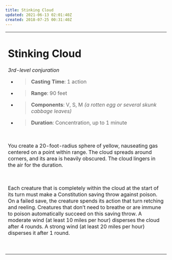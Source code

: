 ```yaml
---
title: Stinking Cloud
updated: 2021-06-13 02:01:40Z
created: 2018-07-25 00:31:40Z
---
```


<table><tbody><tr class="odd"><td><h1 id="stinking-cloud"><strong>Stinking Cloud</strong></h1><p><em>3rd-level conjuration</em></p><ul><li><blockquote><p><strong>Casting Time</strong>: 1 action</p></blockquote></li><li><blockquote><p><strong>Range</strong>: 90 feet</p></blockquote></li><li><blockquote><p><strong>Components</strong>: V, S, M <em>(a rotten egg or several skunk cabbage leaves)</em></p></blockquote></li><li><blockquote><p><strong>Duration</strong>: Concentration, up to 1 minute</p></blockquote></li></ul><p> </p><p>You create a 20-foot-radius sphere of yellow, nauseating gas centered on a point within range. The cloud spreads around corners, and its area is heavily obscured. The cloud lingers in the air for the duration.</p><p> </p><p>Each creature that is completely within the cloud at the start of its turn must make a Constitution saving throw against poison. On a failed save, the creature spends its action that turn retching and reeling. Creatures that don’t need to breathe or are immune to poison automatically succeed on this saving throw. A moderate wind (at least 10 miles per hour) disperses the cloud after 4 rounds. A strong wind (at least 20 miles per hour) disperses it after 1 round.</p><p> </p></td></tr></tbody></table>